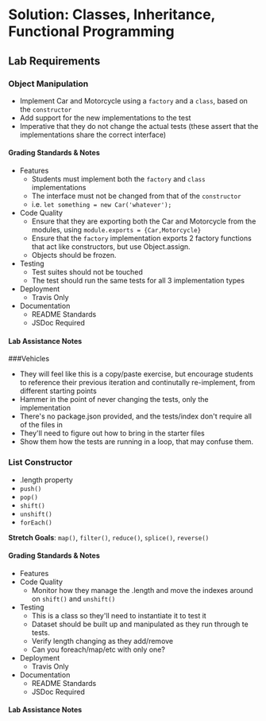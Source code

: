# Solution: Classes, Inheritance, Functional Programming

## Lab Requirements

### Object Manipulation
* Implement Car and Motorcycle using a `factory` and a `class`, based on the `constructor`
* Add support for the new implementations to the test
* Imperative that they do not change the actual tests (these assert that the implementations share the correct interface)
      
#### Grading Standards & Notes
  * Features
    * Students must implement both the `factory` and `class` implementations
    * The interface must not be changed from that of the `constructor`
    * i.e. `let something = new Car('whatever');`
  * Code Quality
    * Ensure that they are exporting both the Car and Motorcycle from the modules, using `module.exports = {Car,Motorcycle}`
    * Ensure that the `factory` implementation exports 2 factory functions that act like constructors, but use Object.assign.
    * Objects should be frozen.
  * Testing
    * Test suites should not be touched
    * The test should run the same tests for all 3 implementation types
  * Deployment
    * Travis Only
  * Documentation
    * README Standards 
    * JSDoc Required
    
#### Lab Assistance Notes
###Vehicles
* They will feel like this is a copy/paste exercise, but encourage students to reference their previous iteration and continutally re-implement, from different starting points
* Hammer in the point of never changing the tests, only the implementation
* There's no package.json provided, and the tests/index don't require all of the files in
* They'll need to figure out how to bring in the starter files
* Show them how the tests are running in a loop, that may confuse them.


### List Constructor
* .length property
* `push()`
* `pop()`
* `shift()`
* `unshift()`
* `forEach()`

**Stretch Goals**: `map()`, `filter()`, `reduce()`, `splice()`, `reverse()`

#### Grading Standards & Notes
  * Features
  * Code Quality
    * Monitor how they manage the .length and move the indexes around on `shift()` and `unshift()`
  * Testing
    * This is a class so they'll need to instantiate it to test it
    * Dataset should be built up and manipulated as they run through te tests.
    * Verify length changing as they add/remove
    * Can you foreach/map/etc with only one?
  * Deployment
    * Travis Only
  * Documentation
    * README Standards 
    * JSDoc Required
    
#### Lab Assistance Notes
